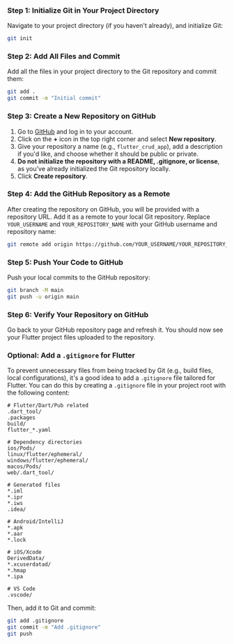 ### Step 1: Initialize Git in Your Project Directory

Navigate to your project directory (if you haven't already), and initialize Git:

```bash
git init
```

### Step 2: Add All Files and Commit

Add all the files in your project directory to the Git repository and commit them:

```bash
git add .
git commit -m "Initial commit"
```

### Step 3: Create a New Repository on GitHub

1. Go to [GitHub](https://github.com) and log in to your account.
2. Click on the **+** icon in the top right corner and select **New repository**.
3. Give your repository a name (e.g., `flutter_crud_app`), add a description if you'd like, and choose whether it should be public or private.
4. **Do not initialize the repository with a README, .gitignore, or license**, as you’ve already initialized the Git repository locally.
5. Click **Create repository**.

### Step 4: Add the GitHub Repository as a Remote

After creating the repository on GitHub, you will be provided with a repository URL. Add it as a remote to your local Git repository. Replace `YOUR_USERNAME` and `YOUR_REPOSITORY_NAME` with your GitHub username and repository name:

```bash
git remote add origin https://github.com/YOUR_USERNAME/YOUR_REPOSITORY_NAME.git
```

### Step 5: Push Your Code to GitHub

Push your local commits to the GitHub repository:

```bash
git branch -M main
git push -u origin main
```

### Step 6: Verify Your Repository on GitHub

Go back to your GitHub repository page and refresh it. You should now see your Flutter project files uploaded to the repository.

### Optional: Add a `.gitignore` for Flutter

To prevent unnecessary files from being tracked by Git (e.g., build files, local configurations), it's a good idea to add a `.gitignore` file tailored for Flutter. You can do this by creating a `.gitignore` file in your project root with the following content:

```plaintext
# Flutter/Dart/Pub related
.dart_tool/
.packages
build/
flutter_*.yaml

# Dependency directories
ios/Pods/
linux/flutter/ephemeral/
windows/flutter/ephemeral/
macos/Pods/
web/.dart_tool/

# Generated files
*.iml
*.ipr
*.iws
.idea/

# Android/IntelliJ
*.apk
*.aar
*.lock

# iOS/Xcode
DerivedData/
*.xcuserdatad/
*.hmap
*.ipa

# VS Code
.vscode/
```

Then, add it to Git and commit:

```bash
git add .gitignore
git commit -m "Add .gitignore"
git push
```
